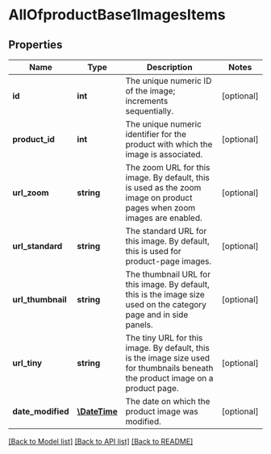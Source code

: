 # AllOfproductBase1ImagesItems

## Properties
Name | Type | Description | Notes
------------ | ------------- | ------------- | -------------
**id** | **int** | The unique numeric ID of the image; increments sequentially. | [optional] 
**product_id** | **int** | The unique numeric identifier for the product with which the image is associated. | [optional] 
**url_zoom** | **string** | The zoom URL for this image. By default, this is used as the zoom image on product pages when zoom images are enabled. | [optional] 
**url_standard** | **string** | The standard URL for this image. By default, this is used for product-page images. | [optional] 
**url_thumbnail** | **string** | The thumbnail URL for this image. By default, this is the image size used on the category page and in side panels. | [optional] 
**url_tiny** | **string** | The tiny URL for this image. By default, this is the image size used for thumbnails beneath the product image on a product page. | [optional] 
**date_modified** | [**\DateTime**](\DateTime.md) | The date on which the product image was modified. | [optional] 

[[Back to Model list]](../../README.md#documentation-for-models) [[Back to API list]](../../README.md#documentation-for-api-endpoints) [[Back to README]](../../README.md)

